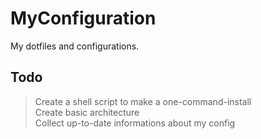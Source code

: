 # MyConfiguration

My dotfiles and configurations.

## Todo
> Create a shell script to make a one-command-install <br>
> Create basic architecture<br>
> Collect up-to-date informations about my config<br>
